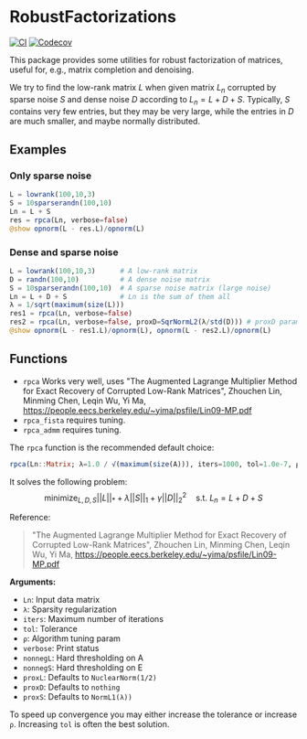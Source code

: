 # RobustFactorizations

[![CI](https://github.com/baggepinnen/RobustFactorizations.jl/workflows/CI/badge.svg)](https://github.com/baggepinnen/RobustFactorizations.jl/actions)
[![Codecov](https://codecov.io/gh/baggepinnen/RobustFactorizations.jl/branch/master/graph/badge.svg)](https://codecov.io/gh/baggepinnen/RobustFactorizations.jl)

This package provides some utilities for robust factorization of matrices, useful for, e.g., matrix completion and denoising.

We try to find the low-rank matrix $L$ when given matrix $L_n$ corrupted by sparse noise $S$ and dense noise $D$ according to $L_n = L + D + S$. Typically, $S$ contains very few entries, but they may be very large, while the entries in $D$ are much smaller, and maybe normally distributed.

## Examples

### Only sparse noise
```julia
L = lowrank(100,10,3)
S = 10sparserandn(100,10)
Ln = L + S
res = rpca(Ln, verbose=false)
@show opnorm(L - res.L)/opnorm(L)
```
### Dense and sparse noise
```julia
L = lowrank(100,10,3)      # A low-rank matrix
D = randn(100,10)          # A dense noise matrix
S = 10sparserandn(100,10)  # A sparse noise matrix (large noise)
Ln = L + D + S             # Ln is the sum of them all
λ = 1/sqrt(maximum(size(L)))
res1 = rpca(Ln, verbose=false)
res2 = rpca(Ln, verbose=false, proxD=SqrNormL2(λ/std(D))) # proxD parameter might need tuning
@show opnorm(L - res1.L)/opnorm(L), opnorm(L - res2.L)/opnorm(L)
```

## Functions
- `rpca` Works very well, uses "The Augmented Lagrange Multiplier Method for Exact Recovery of Corrupted Low-Rank Matrices", Zhouchen Lin, Minming Chen, Leqin Wu, Yi Ma, https://people.eecs.berkeley.edu/~yima/psfile/Lin09-MP.pdf
- `rpca_fista` requires tuning.
- `rpca_admm` requires tuning.


The `rpca` function is the recommended default choice:
```julia
rpca(Ln::Matrix; λ=1.0 / √(maximum(size(A))), iters=1000, tol=1.0e-7, ρ=1.5, verbose=false, nonnegL=false, nonnegS=false, nukeA=true)
```
It solves the following problem:
$$\operatorname{minimize}_{L,D,S} ||L||_* + \lambda ||S||_1 + \gamma ||D||^2_2 \quad \text{s.t. } L_n = L+D+S$$

Reference:
> "The Augmented Lagrange Multiplier Method for Exact Recovery of Corrupted Low-Rank Matrices", Zhouchen Lin, Minming Chen, Leqin Wu, Yi Ma, https://people.eecs.berkeley.edu/~yima/psfile/Lin09-MP.pdf

**Arguments:**
- `Ln`: Input data matrix
- `λ`: Sparsity regularization
- `iters`: Maximum number of iterations
- `tol`: Tolerance
- `ρ`: Algorithm tuning param
- `verbose`: Print status
- `nonnegL`: Hard thresholding on A
- `nonnegS`: Hard thresholding on E
- `proxL`: Defaults to `NuclearNorm(1/2)`
- `proxD`: Defaults to `nothing`
- `proxS`: Defaults to `NormL1(λ))`

To speed up convergence you may either increase the tolerance or increase `ρ`. Increasing `tol` is often the best solution.